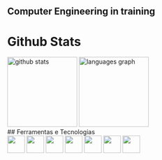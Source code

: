 ## Computer Engineering in training

# Github Stats
<div align="left">
<img src="https://github-readme-stats.vercel.app/api?username=August0n3&show_icons=true&hide_border=true&theme=transparent" height="160" whidth="200" alt="github stats"/>
<img src="https://github-readme-stats.vercel.app/api/top-langs?locale=en&layout=compact&theme=transparent&hide_border=true&username=August0n3&hide=jupyter%20notebook,tex,html,css,makefile" height="160" whidth="200" alt="languages graph"/>
</div>
## Ferramentas e Tecnologias
<div align="left">
<img src="https://cdn.jsdelivr.net/gh/devicons/devicon/icons/python/python-original.svg" width="40" height="40" />
<img src="https://cdn.jsdelivr.net/gh/devicons/devicon/icons/numpy/numpy-original.svg" width="40" height="40"/>
<img src="https://cdn.jsdelivr.net/gh/devicons/devicon/icons/html5/html5-original.svg" width="40" height="40"/>
<img src="https://cdn.jsdelivr.net/gh/devicons/devicon/icons/css3/css3-original.svg" width="40" height="40"/>
<img src="https://cdn.jsdelivr.net/gh/devicons/devicon/icons/git/git-original.svg" width="40" height="40"/>
<img src="https://cdn.jsdelivr.net/gh/devicons/devicon/icons/c/c-plain.svg" width="40" height="40" />
<img src="https://cdn.jsdelivr.net/gh/devicons/devicon/icons/java/java-original.svg" width="40" height="40"/>
</div>
          




